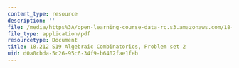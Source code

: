 ```yaml
---
content_type: resource
description: ''
file: /media/https%3A/open-learning-course-data-rc.s3.amazonaws.com/18-212-algebraic-combinatorics-spring-2019/d0a0cbda5c2695c634f9b6402fae1feb_MIT18_212S19_pset2.pdf
file_type: application/pdf
resourcetype: Document
title: 18.212 S19 Algebraic Combinatorics, Problem set 2
uid: d0a0cbda-5c26-95c6-34f9-b6402fae1feb
---
```

